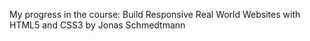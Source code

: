 My progress in the course: Build Responsive Real World Websites with HTML5 and CSS3 by Jonas Schmedtmann
